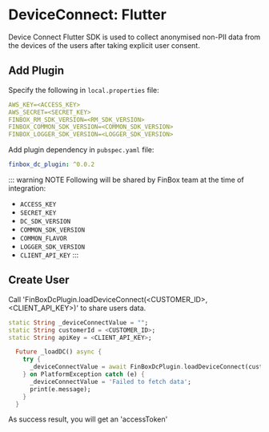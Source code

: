 # DeviceConnect: Flutter

Device Connect Flutter SDK is used to collect anonymised non-PII data from the devices of the users after taking explicit user consent.


## Add Plugin

Specify the following in `local.properties` file:
  ```yml
  AWS_KEY=<ACCESS_KEY>
  AWS_SECRET=<SECRET_KEY>
  FINBOX_RM_SDK_VERSION=<RM_SDK_VERSION>
  FINBOX_COMMON_SDK_VERSION=<COMMON_SDK_VERSION>
  FINBOX_LOGGER_SDK_VERSION=<LOGGER_SDK_VERSION>
  ```

Add plugin dependency in `pubspec.yaml` file:
  ```yml
  finbox_dc_plugin: ^0.0.2
  ```

::: warning NOTE
Following will be shared by FinBox team at the time of integration:
- `ACCESS_KEY`
- `SECRET_KEY`
- `DC_SDK_VERSION`
- `COMMON_SDK_VERSION`
- `COMMON_FLAVOR`
- `LOGGER_SDK_VERSION`
- `CLIENT_API_KEY`
:::


## Create User

Call 'FinBoxDcPlugin.loadDeviceConnect(<CUSTOMER_ID>,<CLIENT_API_KEY>)' to share users data.
  ```dart
  static String _deviceConnectValue = "";
  static String customerId = <CUSTOMER_ID>;
  static String apiKey = <CLIENT_API_KEY>;

    Future _loadDC() async {
      try {
        _deviceConnectValue = await FinBoxDcPlugin.loadDeviceConnect(customerId, apiKey);
      } on PlatformException catch (e) {
        _deviceConnectValue = 'Failed to fetch data';
        print(e.message);
      }
    }
  ```
  As success result, you will get an 'accessToken'

